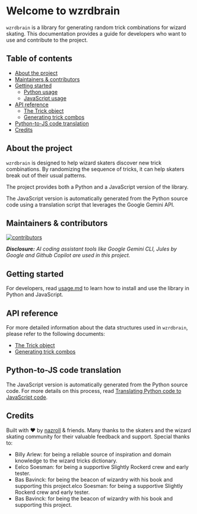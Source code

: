 # Welcome to wzrdbrain

`wzrdbrain` is a library for generating random trick combinations for wizard skating. This documentation provides a guide for developers who want to use and contribute to the project.

## Table of contents

- [About the project](#about-the-project)
- [Maintainers & contributors](#maintainers-and-contributors)
- [Getting started](./usage.md)
  - [Python usage](./usage.md#python-usage)
  - [JavaScript usage](./usage.md#javascript-usage)
- [API reference](./api_reference.md)
  - [The Trick object](./api_reference#the-trick-object.md)
  - [Generating trick combos](./api_reference.md#generating-trick-combos)
- [Python-to-JS code translation](#python-to-js-code-translation)
- [Credits](#credits)


## About the project

`wzrdbrain`  is designed to help wizard skaters discover new trick combinations. By randomizing the sequence of tricks, it can help skaters break out of their usual patterns. 

The project provides both a Python and a JavaScript version of the library.

The JavaScript version is automatically generated from the Python source code using a translation script that leverages the Google Gemini API.

## Maintainers & contributors

[![contributors](https://contrib.rocks/image?repo=nazroll/wzrdbrain)](https://github.com/nazroll/wzrdbrain/graphs/contributors)

_**Disclosure:** AI coding assistant tools like Google Gemini CLI, Jules by Google and Github Copilot are used in this project._

## Getting started

For developers, read [usage.md](./usage.md) to learn how to install and use the library in Python and JavaScript.

## API reference

For more detailed information about the data structures used in `wzrdbrain`, please refer to the following documents:

- [The Trick object](./api_reference.md#the-trick-object)
- [Generating trick combos](./api_reference.md#generating-trick-combos)

## Python-to-JS code translation

The JavaScript version is automatically generated from the Python source code. For more details on this process, read [Translating Python code to JavaScript code](./translate2js.md).

## Credits

Built with ❤️ by [nazroll](https://nazroll.com) & friends. Many thanks to the skaters and the wizard skating community for their valuable feedback and support. Special thanks to:

- Billy Arlew: for being a reliable source of inspiration and domain knowledge to the wizard tricks dictionary.
- Eelco Soesman: for being a supportive Slightly Rockerd crew and early tester.
- Bas Bavinck: for being the beacon of wizardry with his book and supporting this project.elco Soesman: for being a supportive Slightly Rockerd crew and early tester.
- Bas Bavinck: for being the beacon of wizardry with his book and supporting this project.